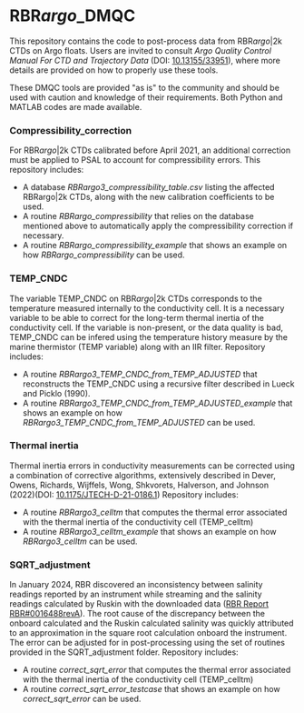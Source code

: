 # RBR*argo*_DMQC
This repository contains the code to post-process data from RBR*argo*|2k CTDs on Argo floats. Users are invited to consult _Argo Quality Control Manual
For CTD and Trajectory Data_ (DOI: [10.13155/33951](http://dx.doi.org/10.13155/33951)), where more details are provided on how to properly use these tools.

These DMQC tools are provided "as is" to the community and should be used with caution and knowledge of their requirements. Both Python and MATLAB codes are made available.

### Compressibility_correction
For RBR*argo*|2k CTDs calibrated before April 2021, an additional correction must be applied to PSAL to account for compressibility errors. This repository includes:
* A database _RBRargo3_compressibility_table.csv_ listing the affected RBRargo|2k CTDs, along with the new calibration coefficients to be used. 
* A routine _RBRargo_compressibility_ that relies on the database mentioned above to automatically apply the compressibility correction if necessary.
* A routine _RBRargo_compressibility_example_ that shows an example on how _RBRargo_compressibility_ can be used.

### TEMP_CNDC
The variable TEMP_CNDC on RBR*argo*|2k CTDs corresponds to the temperature measured internally to the conductivity cell. It is a necessary variable to be able to correct for the long-term thermal inertia of the conductivity cell. If the variable is non-present, or the data quality is bad, TEMP_CNDC can be infered using the temperature history measure by the marine thermistor (TEMP variable) along with an IIR filter.
Repository includes:
* A routine _RBRargo3_TEMP_CNDC_from_TEMP_ADJUSTED_ that reconstructs the TEMP_CNDC using a recursive filter described in Lueck and Picklo (1990).
* A routine _RBRargo3_TEMP_CNDC_from_TEMP_ADJUSTED_example_ that shows an example on how _RBRargo3_TEMP_CNDC_from_TEMP_ADJUSTED_ can be used.

### Thermal inertia
Thermal inertia errors in conductivity measurements can be corrected using a combination of corrective algorithms, extensively described in Dever, Owens, Richards, Wijffels, Wong, Shkvorets, Halverson, and Johnson (2022)(DOI: [10.1175/JTECH-D-21-0186.1](http://dx.doi.org/10.1175/JTECH-D-21-0186.1))
Repository includes:
* A routine _RBRargo3_celltm_ that computes the thermal error associated with the thermal inertia of the conductivity cell (TEMP_celltm)
* A routine _RBRargo3_celltm_example_ that shows an example on how _RBRargo3_celltm_ can be used.

### SQRT_adjustment
In January 2024, RBR discovered an inconsistency between salinity readings reported by an instrument while streaming and the salinity readings calculated by Ruskin with the downloaded data ([RBR Report RBR#0016488revA](https://oem.rbr-global.com/floats/files/5898249/84673381/1/1710796993730/0016488revA+RBRargo3+C.T.D%2C+Field+Service+Bulletin+Q1+2024+bis.pdf)). The root cause of the discrepancy between the onboard calculated and the Ruskin calculated salinity was quickly attributed to an approximation in the square root calculation onboard the instrument. The error can be adjusted for in post-processing using the set of routines provided in the SQRT_adjustment folder. Repository includes:
* A routine _correct_sqrt_error_ that computes the thermal error associated with the thermal inertia of the conductivity cell (TEMP_celltm)
* A routine _correct_sqrt_error_testcase_ that shows an example on how _correct_sqrt_error_ can be used.